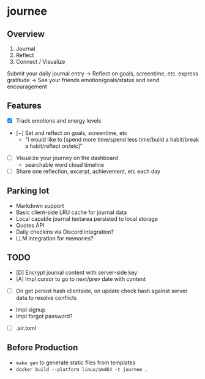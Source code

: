 # journee

## Overview
1. Journal
2. Reflect
3. Connect / Visualize

Submit your daily journal entry -> Reflect on goals, screentime, etc. express gratitude -> See your friends emotion/goals/status and send encouragement

## Features
- [x] Track emotions and energy levels
- [~] Set and reflect on goals, screentime, etc
  - "I would like to [spend more time/spend less time/build a habit/break a habit/reflect on/etc]"
- [ ] Visualize your journey on the dashboard
  - searchable word cloud timeline
- [ ] Share one reflection, excerpt, achievement, etc each day

## Parking lot
- Markdown support
- Basic client-side LRU cache for journal data
- Local capable journal textarea persisted to local storage
- Quotes API
- Daily checkins via Discord integration?
- LLM integration for memories?

## TODO
- [D] Encrypt journal content with server-side key
- [A] Impl cursor to go to next/prev date with content
- [ ] On get persist hash clientside, on update check hash against server data to resolve conflicts


- Impl signup
- Impl forgot password?
- [ ] .air.toml

## Before Production
- `make gen` to generate static files from templates
- `docker build --platform linux/amd64 -t journee .`
